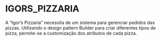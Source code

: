 # IGORS_PIZZARIA

A “Igor’s Pizzaria” necessita de um sistema para gerenciar pedidos das pizzas. Utilizando o design pattern Builder
para criar diferentes tipos de pizza, permite-se a customização dos atributos de cada pizza. 
